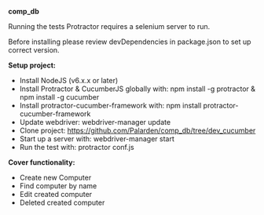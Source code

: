 **comp_db**

Running the tests Protractor requires a selenium server to run.

Before installing please review devDependencies in package.json to set up correct version.

**Setup project:**
 * Install NodeJS (v6.x.x or later)
 * Install Protractor & CucumberJS globally with: npm install -g protractor & npm install -g cucumber
 * Install protractor-cucumber-framework with: npm install protractor-cucumber-framework
 * Update webdriver: webdriver-manager update
 * Clone project: https://github.com/Palarden/comp_db/tree/dev_cucumber
 * Start up a server with: webdriver-manager start
 * Run the test with: protractor conf.js

**Cover functionality:**
 * Create new Computer
 * Find computer by name
 * Edit created computer
 * Deleted created computer
